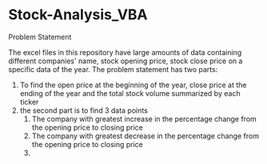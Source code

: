 # Stock-Analysis_VBA

Problem Statement

The excel files in this repository have large amounts of data containing different companies' name, stock opening price, stock close price on a specific data of the year. The problem statement has two parts:

1. To find the open price at the beginning of the year, close price at the ending of the year and the total stock volume summarized by each ticker
2. the second part is to find 3 data points
   1.  The company with greatest increase in the percentage change from the opening price to closing price
   2. The company with greatest decrease in the percentage change from the opening price to closing price
   3. 